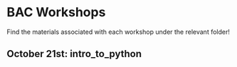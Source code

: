# BAC Workshops
Find the materials associated with each workshop under the relevant folder!

## October 21st: intro_to_python
